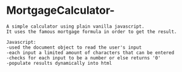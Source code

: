 # MortgageCalculator-

    A simple calculator using plain vanilla javascript.
    It uses the famous mortgage formula in order to get the result.
    
    Javascript:
    -used the document object to read the user's input
    -each input a limited amount of characters that can be entered
    -checks for each input to be a number or else returns '0'
    -populate results dynamically into html
